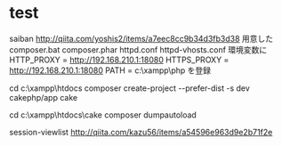 # test
saiban
http://qiita.com/yoshis2/items/a7eec8cc9b34d3fb3d38
用意した
composer.bat
composer.phar
httpd.conf
httpd-vhosts.conf
環境変数に
HTTP_PROXY = http://192.168.210.1:18080
HTTPS_PROXY = http://192.168.210.1:18080
PATH = c:\xampp\php
を登録

cd c:\xampp\htdocs
composer create-project --prefer-dist -s dev cakephp/app cake

cd c:\xampp\htdocs\cake
composer dumpautoload

session-viewlist
http://qiita.com/kazu56/items/a54596e963d9e2b71f2e
